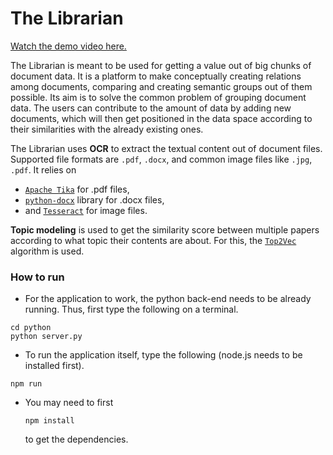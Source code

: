# The Librarian

[Watch the demo video here.](https://www.youtube.com/watch?v=dB-KBpiRqVA&feature=youtu.be)

The Librarian is meant to be used for getting a value out of big chunks of document data. It is a platform to make conceptually creating relations among documents, comparing and creating semantic groups out of them possible. Its aim is to solve the common problem of grouping document data. The users can contribute to the amount of data by adding new documents, which will then get positioned in the data space according to their similarities with the already existing ones.

The Librarian uses **OCR** to extract the textual content out of document files. Supported file formats are `.pdf`, `.docx`, and common image files like `.jpg`, `.pdf`. It relies on
* [`Apache Tika`](https://pypi.org/project/tika/) for .pdf files,
* [`python-docx`](https://pypi.org/project/python-docx-1/) library for .docx files,
* and [`Tesseract`](https://pypi.org/project/pytesseract/) for image files.

**Topic modeling** is used to get the similarity score between multiple papers according to what topic their contents are about. For this, the [`Top2Vec`](https://github.com/ddangelov/Top2Vec) algorithm is used.

### How to run
* For the application to work, the python back-end needs to be already running. Thus, first type the following on a terminal.
```
cd python
python server.py
```

* To run the application itself, type the following (node.js needs to be installed first).
```
npm run
```

* You may need to first
  ```
  npm install
  ```
  to get the dependencies.